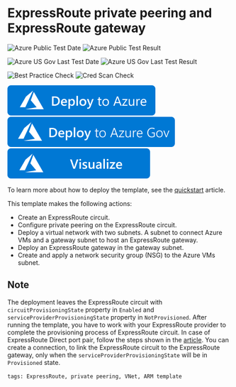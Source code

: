 # ExpressRoute private peering and ExpressRoute gateway

![Azure Public Test Date](https://azurequickstartsservice.blob.core.windows.net/badges/quickstarts/microsoft.network/expressroute-private-peering-vnet/PublicLastTestDate.svg)
![Azure Public Test Result](https://azurequickstartsservice.blob.core.windows.net/badges/quickstarts/microsoft.network/expressroute-private-peering-vnet/PublicDeployment.svg)

![Azure US Gov Last Test Date](https://azurequickstartsservice.blob.core.windows.net/badges/quickstarts/microsoft.network/expressroute-private-peering-vnet/FairfaxLastTestDate.svg)
![Azure US Gov Last Test Result](https://azurequickstartsservice.blob.core.windows.net/badges/quickstarts/microsoft.network/expressroute-private-peering-vnet/FairfaxDeployment.svg)

![Best Practice Check](https://azurequickstartsservice.blob.core.windows.net/badges/quickstarts/microsoft.network/expressroute-private-peering-vnet/BestPracticeResult.svg)
![Cred Scan Check](https://azurequickstartsservice.blob.core.windows.net/badges/quickstarts/microsoft.network/expressroute-private-peering-vnet/CredScanResult.svg)

[![Deploy To Azure](https://raw.githubusercontent.com/Azure/azure-quickstart-templates/master/1-CONTRIBUTION-GUIDE/images/deploytoazure.svg?sanitize=true)](https://portal.azure.com/#create/Microsoft.Template/uri/https%3A%2F%2Fraw.githubusercontent.com%2FAzure%2Fazure-quickstart-templates%2Fmaster%2Fquickstarts%2Fmicrosoft.network%2Fexpressroute-private-peering-vnet%2Fazuredeploy.json)
[![Deploy To Azure US Gov](https://raw.githubusercontent.com/Azure/azure-quickstart-templates/master/1-CONTRIBUTION-GUIDE/images/deploytoazuregov.svg?sanitize=true)](https://portal.azure.us/#create/Microsoft.Template/uri/https%3A%2F%2Fraw.githubusercontent.com%2FAzure%2Fazure-quickstart-templates%2Fmaster%2Fquickstarts%2Fmicrosoft.network%2Fexpressroute-private-peering-vnet%2Fazuredeploy.json)
[![Visualize](https://raw.githubusercontent.com/Azure/azure-quickstart-templates/master/1-CONTRIBUTION-GUIDE/images/visualizebutton.svg?sanitize=true)](http://armviz.io/#/?load=https%3A%2F%2Fraw.githubusercontent.com%2FAzure%2Fazure-quickstart-templates%2Fmaster%2Fquickstarts%2Fmicrosoft.network%2Fexpressroute-private-peering-vnet%2Fazuredeploy.json)

To learn more about how to deploy the template, see the [quickstart](https://docs.microsoft.com/azure/expressroute/quickstart-create-expressroute-vnet-template) article.

This template makes the following actions:

- Create an ExpressRoute circuit.
- Configure private peering on the ExpressRoute circuit.
- Deploy a virtual network with two subnets. A subnet to connect Azure VMs and a gateway subnet to host an ExpressRoute gateway.
- Deploy an ExpressRoute gateway in the gateway subnet.
- Create and apply a network security group (NSG) to the Azure VMs subnet.

## Note

The deployment leaves the ExpressRoute circuit with `circuitProvisioningState` property in `Enabled` and `serviceProviderProvisioningState` property in `NotProvisioned`. After running the template, you have to work with your ExpressRoute provider to complete the provisioning process of ExpressRoute circuit. In case of ExpressRoute Direct port pair, follow the steps shown in the [article](https://docs.microsoft.com/azure/expressroute/expressroute-howto-erdirect).
You can create a connection, to link the ExpressRoute circuit to the ExpressRoute gateway, only when the `serviceProviderProvisioningState` will be in `Provisioned` state.

```
tags: ExpressRoute, private peering, VNet, ARM template
```

